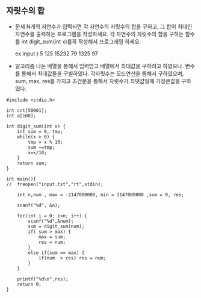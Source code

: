 ## 자릿수의 합

* 문제 
N개의 자연수가 입력되면 각 자연수의 자릿수의 합을 구하고, 그 합이 최대인 자연수를 출력하는 프로그램을 작성하세요. 각 자연수의 자릿수의 합을 구하는 함수를 int digit_sum(int x)를꼭 작성해서 프로그래밍 하세요.

	ex input ) 5 
			   125 15232 79 1325 97
* 알고리즘
나는 배열을 통해서 입력받고 배열에서 최대값을 구하려고 하였으나. 변수를 통해서 최대값들을 구별하였다.
각자릿수는 모드연산을 통해서 구하였으며, sum, max, res를 가지고 조건문을 통해서 자릿수가 최댓값일때 가장큰값을 구하였다.

```
#include <stdio.h>

int cnt[50001];
int a[100];

int digit_sum(int x) {
	int sum = 0, tmp;
	while(x > 0) {
		tmp = x % 10;
		sum +=tmp;
		x=x/10;
	}
	return sum;
}

int main(){
//	freopen("input.txt","rt",stdin);

	int n,num , max = -2147000000, min = 2147000000 ,sum = 0, res;

	scanf("%d", &n);

	for(int i = 0; i<n; i++) {
		scanf("%d",&num);
		sum = digit_sum(num);
		if( sum > max) {
			max = sum;
			res = num;
		}
		else if(sum == max) {
		 	if(num  > res) res = num;
		}
	}

	printf("%d\n",res);
	return 0;
}
```
